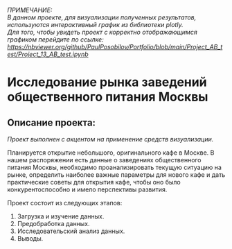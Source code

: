 *ПРИМЕЧАНИЕ:   
В данном проекте, для визуализации полученных результатов, используются интерактивный график из библиотеки plotly.   
Для того, чтобы увидеть проект с корректно отображающимся графиком перейдите по ссылке:   https://nbviewer.org/github/PaulPosobilov/Portfolio/blob/main/Project_AB_test/Project_13_AB_test.ipynb*

# Исследование рынка заведений общественного питания Москвы  
## Описание проекта:  

*Проект выполнен с акцентом на применение средств визуализации.*  

Планируется открытие небольшого, оригинального кафе в Москве. В нашем распоряжении есть данные о заведениях общественного питания Москвы, необходимо проанализировать текущую ситуацию на рынке, определить наиболее важные параметры для нового кафе и дать практические советы для открытия кафе, чтобы оно было конкурентоспособно и имело перспективы развития.  

Проект состоит из следующих этапов:  
1. Загрузка и изучение данных.  
2. Предобработка данных.  
3. Исследовательский анализ данных.  
4. Выводы.

